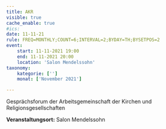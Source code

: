 ```yaml
---
title: AKR
visible: true
cache_enable: true
#ics: 
date: 11-11-21
rule: FREQ=MONTHLY;COUNT=6;INTERVAL=2;BYDAY=TH;BYSETPOS=2
event:
	start: 11-11-2021 19:00
	end: 11-11-2021 20:00
	location: 'Salon Mendelssohn'
taxonomy:
	kategorie: ['']
	monat: ['November 2021']

---
```

Gesprächsforum der Arbeitsgemeinschaft der Kirchen und Religionsgesellschaften


**Veranstaltungsort:** Salon Mendelssohn

